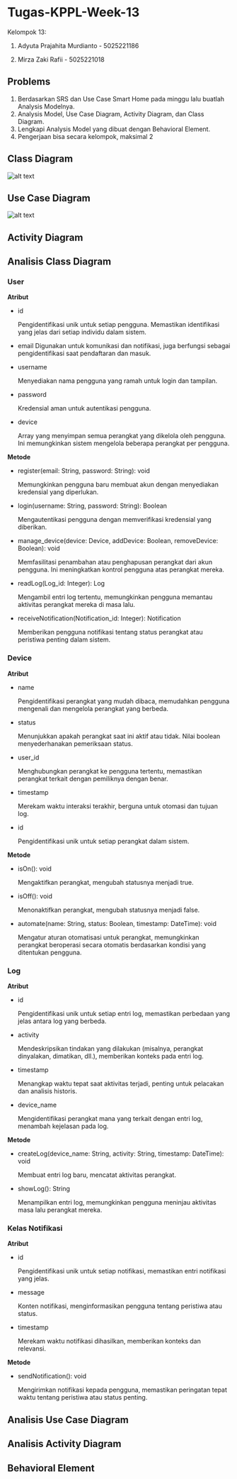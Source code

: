# **Tugas-KPPL-Week-13**

Kelompok 13:

1.  Adyuta Prajahita Murdianto - 5025221186

2.  Mirza Zaki Rafii - 5025221018

## **Problems**

1. Berdasarkan SRS dan Use Case Smart Home pada minggu lalu buatlah Analysis Modelnya.
2. Analysis Model, Use Case Diagram, Activity Diagram, dan Class Diagram.
3. Lengkapi Analysis Model yang dibuat dengan Behavioral Element.
4. Pengerjaan bisa secara kelompok, maksimal 2

## **Class Diagram**

![alt text](Resource/Class.png)

## **Use Case Diagram**

![alt text](Resource/useCaseDiagram.png)

## **Activity Diagram**

## **Analisis Class Diagram**

 ### **User** ###

 **Atribut**

- id

   Pengidentifikasi unik untuk setiap pengguna. Memastikan identifikasi yang jelas dari setiap individu dalam sistem.

- email
   Digunakan untuk komunikasi dan notifikasi, juga berfungsi sebagai pengidentifikasi saat pendaftaran dan masuk.

- username

   Menyediakan nama pengguna yang ramah untuk login dan tampilan.

- password

   Kredensial aman untuk autentikasi pengguna.

- device

   Array yang menyimpan semua perangkat yang dikelola oleh pengguna. Ini memungkinkan sistem mengelola beberapa perangkat per pengguna.

**Metode**

- register(email: String, password: String): void

  Memungkinkan pengguna baru membuat akun dengan menyediakan kredensial yang diperlukan.

- login(username: String, password: String): Boolean 

  Mengautentikasi pengguna dengan memverifikasi kredensial yang diberikan.

- manage_device(device: Device, addDevice: Boolean, removeDevice: Boolean): void

   Memfasilitasi penambahan atau penghapusan perangkat dari akun pengguna. Ini meningkatkan kontrol pengguna atas perangkat mereka.

- readLog(Log_id: Integer): Log

   Mengambil entri log tertentu, memungkinkan pengguna memantau aktivitas perangkat mereka di masa lalu.

- receiveNotification(Notification_id: Integer): Notification

   Memberikan pengguna notifikasi tentang status perangkat atau peristiwa penting dalam sistem.

### **Device** ###
**Atribut**

- name

   Pengidentifikasi perangkat yang mudah dibaca, memudahkan pengguna mengenali dan mengelola perangkat yang berbeda.

- status

   Menunjukkan apakah perangkat saat ini aktif atau tidak. Nilai boolean menyederhanakan pemeriksaan status.

- user_id

   Menghubungkan perangkat ke pengguna tertentu, memastikan perangkat terkait dengan pemiliknya dengan benar.

- timestamp

  Merekam waktu interaksi terakhir, berguna untuk otomasi dan tujuan log.

- id 

  Pengidentifikasi unik untuk setiap perangkat dalam sistem.

**Metode**

- isOn(): void

   Mengaktifkan perangkat, mengubah statusnya menjadi true.

- isOff(): void

   Menonaktifkan perangkat, mengubah statusnya menjadi false.

- automate(name: String, status: Boolean, timestamp: DateTime): void

   Mengatur aturan otomatisasi untuk perangkat, memungkinkan perangkat beroperasi secara otomatis berdasarkan kondisi yang ditentukan pengguna.

### **Log** ###
**Atribut**

- id

   Pengidentifikasi unik untuk setiap entri log, memastikan perbedaan yang jelas antara log yang berbeda.

- activity

   Mendeskripsikan tindakan yang dilakukan (misalnya, perangkat dinyalakan, dimatikan, dll.), memberikan konteks pada entri log.

- timestamp

   Menangkap waktu tepat saat aktivitas terjadi, penting untuk pelacakan dan analisis historis.

- device_name

   Mengidentifikasi perangkat mana yang terkait dengan entri log, menambah kejelasan pada log.

**Metode**

- createLog(device_name: String, activity: String, timestamp: DateTime): void


   Membuat entri log baru, mencatat aktivitas perangkat.

- showLog(): String

   Menampilkan entri log, memungkinkan pengguna meninjau aktivitas masa lalu perangkat mereka.

### **Kelas Notifikasi** ###
**Atribut**

- id

   Pengidentifikasi unik untuk setiap notifikasi, memastikan entri notifikasi yang jelas.

- message

   Konten notifikasi, menginformasikan pengguna tentang peristiwa atau status.

- timestamp

   Merekam waktu notifikasi dihasilkan, memberikan konteks dan relevansi.

**Metode**

- sendNotification(): void

   Mengirimkan notifikasi kepada pengguna, memastikan peringatan tepat waktu tentang peristiwa atau status penting.

## **Analisis Use Case Diagram**

## **Analisis Activity Diagram**

## **Behavioral Element**